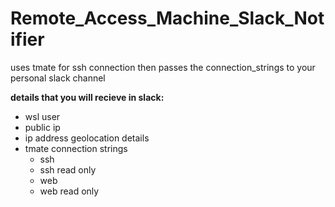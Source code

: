 # Remote_Access_Machine_Slack_Notifier

uses tmate for ssh connection then passes the connection_strings to your personal slack channel

**details that you will recieve in slack:**

* wsl user
* public ip
* ip address geolocation details
* tmate connection strings
  * ssh
  * ssh read only
  * web
  * web read only
